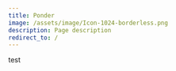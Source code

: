 ```yaml
---
title: Ponder
image: /assets/image/Icon-1024-borderless.png
description: Page description
redirect_to: /
---
```


test

